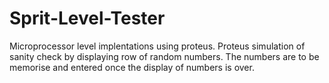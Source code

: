 # Sprit-Level-Tester
Microprocessor level implentations using proteus. Proteus simulation of sanity check by displaying row of random numbers. The numbers are to be memorise and entered once the display of numbers is over.
